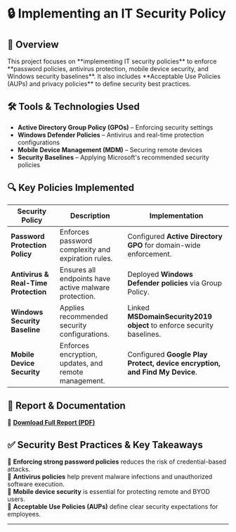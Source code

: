 <h1>🔒 Implementing an IT Security Policy</h1>

<h2>📌 Overview</h2>
This project focuses on **implementing IT security policies** to enforce **password policies, antivirus protection, mobile device security, and Windows security baselines**. It also includes **Acceptable Use Policies (AUPs) and privacy policies** to define security best practices.

<h2>🛠 Tools & Technologies Used</h2>

- **Active Directory Group Policy (GPOs)** – Enforcing security settings  
- **Windows Defender Policies** – Antivirus and real-time protection configurations  
- **Mobile Device Management (MDM)** – Securing remote devices  
- **Security Baselines** – Applying Microsoft's recommended security policies  

<h2>🔍 Key Policies Implemented</h2>

| Security Policy | Description | Implementation |
|---------------|-------------|----------------|
| **Password Protection Policy** | Enforces password complexity and expiration rules. | Configured **Active Directory GPO** for domain-wide enforcement. |
| **Antivirus & Real-Time Protection** | Ensures all endpoints have active malware protection. | Deployed **Windows Defender policies** via Group Policy. |
| **Windows Security Baseline** | Applies recommended security configurations. | Linked **MSDomainSecurity2019 object** to enforce security baselines. |
| **Mobile Device Security** | Enforces encryption, updates, and remote management. | Configured **Google Play Protect, device encryption, and Find My Device**. |

<h2>🚀 Report & Documentation</h2>

📄 **[Download Full Report (PDF)](https://github.com/user-attachments/files/19540233/Implementing.an.IT.Security.Policy.-.Marc.Corona.Mireles.pdf)**  

<h2>✅ Security Best Practices & Key Takeaways</h2>

🔹 **Enforcing strong password policies** reduces the risk of credential-based attacks.  
🔹 **Antivirus policies** help prevent malware infections and unauthorized software execution.  
🔹 **Mobile device security** is essential for protecting remote and BYOD users.  
🔹 **Acceptable Use Policies (AUPs)** define clear security expectations for employees.  

---
